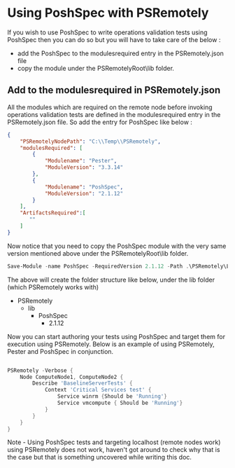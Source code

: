 # Using PoshSpec with PSRemotely

If you wish to use PoshSpec to write operations validation tests using PoshSpec then you can do
so but you will have to take care of the below :
- add the PoshSpec to the modulesrequired entry in the PSRemotely.json file 
- copy the module under the PSRemotelyRoot\lib folder.

## Add to the modulesrequired in PSRemotely.json

All the modules which are required on the remote node before invoking operations validation tests
are defined in the modulesrequired entry in the PSRemotely.json file.
So add the entry for PoshSpec like below :

```json
{
    "PSRemotelyNodePath": "C:\\Temp\\PSRemotely",
    "modulesRequired": [
        {
            "Modulename": "Pester",
            "ModuleVersion": "3.3.14"
        },
        {
            "Modulename": "PoshSpec",
            "ModuleVersion": "2.1.12"
        }
    ],
    "ArtifactsRequired":[
       "" 
    ]
}
```

Now notice that you need to copy the PoshSpec module with the very same version mentioned above under 
the PSRemotelyRoot\lib folder.

```powershell
Save-Module -name PoshSpec -RequiredVersion 2.1.12 -Path .\PSRemotely\Lib -Verbose
```

The above will create the folder structure like below, under the lib folder (which PSRemotely works with)
+ PSRemotely
    + lib
        + PoshSpec
            + 2.1.12

Now you can start authoring your tests using PoshSpec and target them for execution using PSRemotely.
Below is an example of using PSRemotely, Pester and PoshSpec in conjunction.

```powershell

PSRemotely -Verbose {
    Node ComputeNode1, ComputeNode2 {
        Describe 'BaselineServerTests' {
            Context 'Critical Services test' {
                Service winrm {Should be 'Running'}
                Service vmcompute { Should be 'Running'}
            }
        }
    }
}

```
Note - Using PoshSpec tests and targeting localhost (remote nodes work) using PSRemotely does not work, haven't got around
to check why that is the case but that is something uncovered while writing this doc.
